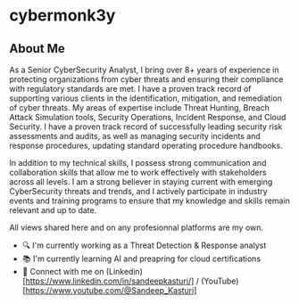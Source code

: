 # cybermonk3y

## About Me
As a Senior CyberSecurity Analyst, I bring over 8+ years of experience in protecting organizations from cyber threats and ensuring their compliance with regulatory standards are met. I have a proven track record of supporting various clients in the identification, mitigation, and remediation of cyber threats. My areas of expertise include Threat Hunting, Breach Attack Simulation tools, Security Operations, Incident Response, and Cloud Security. I have a proven track record of successfully leading security risk assessments and audits, as well as managing security incidents and response procedures, updating standard operating procedure handbooks.

In addition to my technical skills, I possess strong communication and collaboration skills that allow me to work effectively with stakeholders across all levels. I am a strong believer in staying current with emerging CyberSecurity threats and trends, and I actively participate in industry events and training programs to ensure that my knowledge and skills remain relevant and up to date.

All views shared here and on any profesionnal platforms are my own.

- 🔍 I'm currently working as a Threat Detection & Response analyst
- 📚 I'm currently learning AI and preapring for cloud certifications
- 🔗 Connect with me on (Linkedin)[https://www.linkedin.com/in/sandeepkasturi/] / (YouTube)[https://www.youtube.com/@Sandeep_Kasturi]
